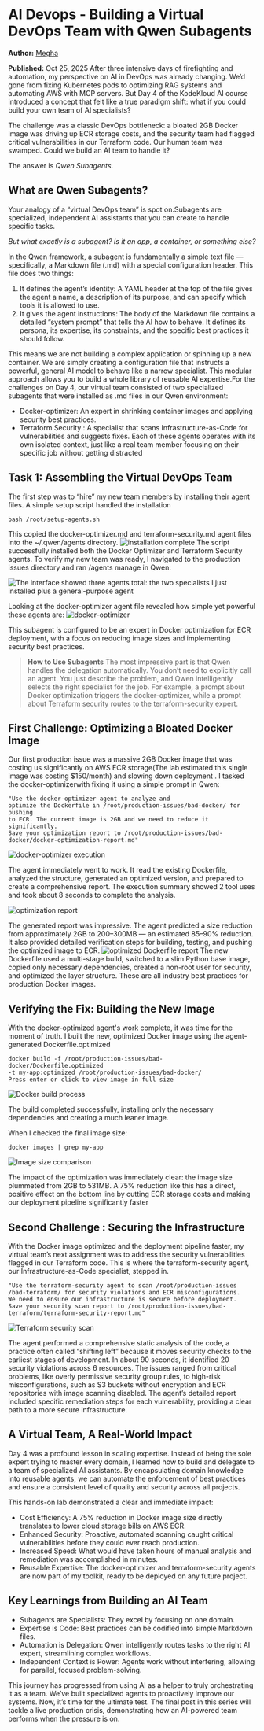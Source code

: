 # AI Devops - Building a Virtual DevOps Team with Qwen Subagents
**Author:** [Megha](https://www.linkedin.com/in/megha-7aa3a0203/)

**Published:** Oct 25, 2025
After three intensive days of firefighting and automation, my perspective on AI in DevOps was already changing. We’d gone from fixing Kubernetes pods to optimizing RAG systems and automating AWS with MCP servers. But Day 4 of the KodeKloud AI course introduced a concept that felt like a true paradigm shift: what if you could build your own team of AI specialists?

The challenge was a classic DevOps bottleneck: a bloated 2GB Docker image was driving up ECR storage costs, and the security team had flagged critical vulnerabilities in our Terraform code. Our human team was swamped. Could we build an AI team to handle it?

The answer is *Qwen Subagents*.​

## **What are Qwen Subagents?**
Your analogy of a “virtual DevOps team” is spot on.Subagents are specialized, independent AI assistants that you can create to handle specific tasks.

*But what exactly is a subagent? Is it an app, a container, or something else?*

In the Qwen framework, a subagent is fundamentally a simple text file — specifically, a Markdown file (.md) with a special configuration header. This file does two things:​

1. It defines the agent’s identity: A YAML header at the top of the file gives the agent a name, a description of its purpose, and can specify which tools it is allowed to use.​
2. It gives the agent instructions: The body of the Markdown file contains a detailed “system prompt” that tells the AI how to behave. It defines its persona, its expertise, its constraints, and the specific best practices it should follow.

This means we are not building a complex application or spinning up a new container. We are simply creating a configuration file that instructs a powerful, general AI model to behave like a narrow specialist. This modular approach allows you to build a whole library of reusable AI expertise.For the challenges on Day 4, our virtual team consisted of two specialized subagents that were installed as .md files in our Qwen environment:

- Docker-optimizer: An expert in shrinking container images and applying security best practices.​
- Terraform Security : A specialist that scans Infrastructure-as-Code for vulnerabilities and suggests fixes.​
Each of these agents operates with its own isolated context, just like a real team member focusing on their specific job without getting distracted

## **Task 1: Assembling the Virtual DevOps Team**
The first step was to “hire” my new team members by installing their agent files. A simple setup script handled the installation

```shell
bash /root/setup-agents.sh
```
This copied the docker-optimizer.md and terraform-security.md agent files into the ~/.qwen/agents directory.
![installation complete](./images/ai-devops/subagent_setup.webp)
The script successfully installed both the Docker Optimizer and Terraform Security agents. To verify my new team was ready, I navigated to the production issues directory and ran /agents manage in Qwen:

![The interface showed three agents total: the two specialists I just installed plus a general-purpose agent](./images/ai-devops/subagents.webp)

Looking at the docker-optimizer agent file revealed how simple yet powerful these agents are:
![docker-optimizer](./images/ai-devops/docker_optimizer.webp)

This subagent is configured to be an expert in Docker optimization for ECR deployment, with a focus on reducing image sizes and implementing security best practices.

> **How to Use Subagents**
 The most impressive part is that Qwen handles the delegation automatically. You don’t need to explicitly call an agent. You just describe the problem, and Qwen intelligently selects the right specialist for the job. For example, a prompt about Docker optimization triggers the docker-optimizer, while a prompt about Terraform security routes to the terraform-security expert.

## **First Challenge: Optimizing a Bloated Docker Image**
Our first production issue was a massive 2GB Docker image that was costing us significantly on AWS ECR storage(The lab estimated this single image was costing $150/month) and slowing down deployment . I tasked the docker-optimizerwith fixing it using a simple prompt in Qwen:

```
"Use the docker-optimizer agent to analyze and 
optimize the Dockerfile in /root/production-issues/bad-docker/ for pushing 
to ECR. The current image is 2GB and we need to reduce it significantly. 
Save your optimization report to /root/production-issues/bad-docker/docker-optimization-report.md"
```
![docker-optimizer execution](./images/ai-devops/dockeroptz_execute.webp)

The agent immediately went to work. It read the existing Dockerfile, analyzed the structure, generated an optimized version, and prepared to create a comprehensive report. The execution summary showed 2 tool uses and took about 8 seconds to complete the analysis.

![optimization report](./images/ai-devops/optimization_report.webp)

The generated report was impressive. The agent predicted a size reduction from approximately 2GB to 200–300MB — an estimated 85–90% reduction. It also provided detailed verification steps for building, testing, and pushing the optimized image to ECR.
![optimized Dockerfile report](./images/ai-devops/optimized_docfile.webp)
The new Dockerfile used a multi-stage build, switched to a slim Python base image, copied only necessary dependencies, created a non-root user for security, and optimized the layer structure. These are all industry best practices for production Docker images.​

## **Verifying the Fix: Building the New Image**
With the docker-optimized agent's work complete, it was time for the moment of truth. I built the new, optimized Docker image using the agent-generated Dockerfile.optimized

```shell
docker build -f /root/production-issues/bad-docker/Dockerfile.optimized 
-t my-app:optimized /root/production-issues/bad-docker/
Press enter or click to view image in full size

```
![Docker build process​](./images/ai-devops/docker_build.webp)

The build completed successfully, installing only the necessary dependencies and creating a much leaner image.

When I checked the final image size:
```shell
docker images | grep my-app

```
![Image size comparison​](./images/ai-devops/imgsize_compare.webp)

The impact of the optimization was immediately clear: the image size plummeted from 2GB to 531MB. A 75% reduction like this has a direct, positive effect on the bottom line by cutting ECR storage costs and making our deployment pipeline significantly faster

## **Second Challenge : Securing the Infrastructure**
With the Docker image optimized and the deployment pipeline faster, my virtual team’s next assignment was to address the security vulnerabilities flagged in our Terraform code. This is where the terraform-security agent, our Infrastructure-as-Code specialist, stepped in.
```
"Use the terraform-security agent to scan /root/production-issues
/bad-terraform/ for security violations and ECR misconfigurations.
We need to ensure our infrastructure is secure before deployment. 
Save your security scan report to /root/production-issues/bad-terraform/terraform-security-report.md"
```
![Terraform security scan​](./images/ai-devops/TR_security_scan.webp)

The agent performed a comprehensive static analysis of the code, a practice often called “shifting left” because it moves security checks to the earliest stages of development. In about 90 seconds, it identified 20 security violations across 6 resources. The issues ranged from critical problems, like overly permissive security group rules, to high-risk misconfigurations, such as S3 buckets without encryption and ECR repositories with image scanning disabled. The agent’s detailed report included specific remediation steps for each vulnerability, providing a clear path to a more secure infrastructure.​

## **A Virtual Team, A Real-World Impact**
Day 4 was a profound lesson in scaling expertise. Instead of being the sole expert trying to master every domain, I learned how to build and delegate to a team of specialized AI assistants. By encapsulating domain knowledge into reusable agents, we can automate the enforcement of best practices and ensure a consistent level of quality and security across all projects.

This hands-on lab demonstrated a clear and immediate impact:

- Cost Efficiency: A 75% reduction in Docker image size directly translates to lower cloud storage bills on AWS ECR.
- Enhanced Security: Proactive, automated scanning caught critical vulnerabilities before they could ever reach production.
- Increased Speed: What would have taken hours of manual analysis and remediation was accomplished in minutes.
- Reusable Expertise: The docker-optimizer and terraform-security agents are now part of my toolkit, ready to be deployed on any future project.
## **Key Learnings from Building an AI Team**
- Subagents are Specialists: They excel by focusing on one domain.
- Expertise is Code: Best practices can be codified into simple Markdown files.
- Automation is Delegation: Qwen intelligently routes tasks to the right AI expert, streamlining complex workflows.
- Independent Context is Power: Agents work without interfering, allowing for parallel, focused problem-solving.

This journey has progressed from using AI as a helper to truly orchestrating it as a team. We’ve built specialized agents to proactively improve our systems. Now, it’s time for the ultimate test. The final post in this series will tackle a live production crisis, demonstrating how an AI-powered team performs when the pressure is on.



